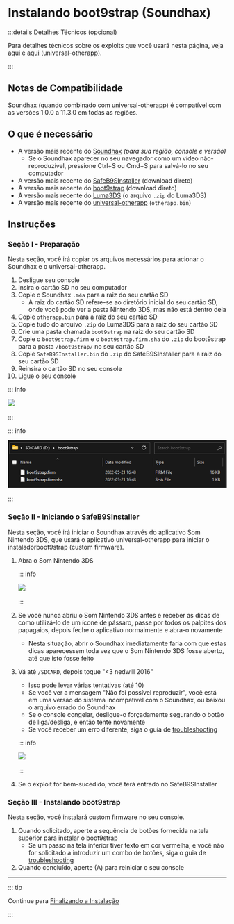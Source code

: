 # Instalando boot9strap (Soundhax)

:::details Detalhes Técnicos (opcional)

Para detalhes técnicos sobre os exploits que você usará nesta página, veja [aqui](https://github.com/nedwill/soundhax) e [aqui](https://github.com/TuxSH/universal-otherapp) (universal-otherapp).

:::

## Notas de Compatibilidade

Soundhax (quando combinado com universal-otherapp) é compatível com as versões 1.0.0 a 11.3.0 em todas as regiões.

## O que é necessário

- A versão mais recente do [Soundhax](http://soundhax.com) _(para sua região, console e versão)_
  - Se o Soundhax aparecer no seu navegador como um vídeo não-reproduzível, pressione Ctrl+S ou Cmd+S para salvá-lo no seu computador
- A versão mais recente do [SafeB9SInstaller](https://github.com/d0k3/SafeB9SInstaller/releases/download/v0.0.7/SafeB9SInstaller-20170605-122940.zip) (download direto)
- A versão mais recente do [boot9strap](https://github.com/SciresM/boot9strap/releases/download/1.4/boot9strap-1.4.zip) (download direto)
- A versão mais recente do [Luma3DS](https://github.com/LumaTeam/Luma3DS/releases/latest) (o arquivo `.zip` do Luma3DS)
- A versão mais recente do [universal-otherapp](https://github.com/TuxSH/universal-otherapp/releases/latest) (`otherapp.bin`)

## Instruções

### Seção I - Preparação

Nesta seção, você irá copiar os arquivos necessários para acionar o Soundhax e o universal-otherapp.

1. Desligue seu console
2. Insira o cartão SD no seu computador
3. Copie o Soundhax `.m4a` para a raiz do seu cartão SD
   - A raiz do cartão SD refere-se ao diretório inicial do seu cartão SD, onde você pode ver a pasta Nintendo 3DS, mas não está dentro dela
4. Copie `otherapp.bin` para a raiz do seu cartão SD
5. Copie tudo do arquivo `.zip` do Luma3DS para a raiz do seu cartão SD
6. Crie uma pasta chamada `boot9strap` na raiz do seu cartão SD
7. Copie o `boot9strap.firm` e o `boot9strap.firm.sha` do `.zip` do boot9strap para a pasta `/boot9strap/` no seu cartão SD
8. Copie `SafeB9SInstaller.bin` do `.zip` do SafeB9SInstaller para a raiz do seu cartão SD
9. Reinsira o cartão SD no seu console
10. Ligue o seu console

::: info

![](/images/screenshots/soundhax/soundhax-root-layout.png)

:::

::: info

![](/images/screenshots/boot9strap-folder.png)

:::

### Seção II - Iniciando o SafeB9SInstaller

Nesta seção, você irá iniciar o Soundhax através do aplicativo Som Nintendo 3DS, que usará o aplicativo universal-otherapp para iniciar o instaladorboot9strap (custom firmware).

1. Abra o Som Nintendo 3DS

   ::: info

   ![](/images/screenshots/soundhax/soundhax-welcome.png)

   :::

2. Se você nunca abriu o Som Nintendo 3DS antes e receber as dicas de como utilizá-lo de um ícone de pássaro, passe por todos os palpites dos papagaios, depois feche o aplicativo normalmente e abra-o novamente
   - Nesta situação, abrir o Soundhax imediatamente faria com que estas dicas aparecessem toda vez que o Som Nintendo 3DS fosse aberto, até que isto fosse feito

3. Vá até `/SDCARD`, depois toque "<3 nedwill 2016"

   - Isso pode levar várias tentativas (até 10)
   - Se você ver a mensagem "Não foi possível reproduzir", você está em uma versão do sistema incompatível com o Soundhax, ou baixou o arquivo errado do Soundhax
   - Se o console congelar, desligue-o forçadamente segurando o botão de liga/desliga, e então tente novamente
   - Se você receber um erro diferente, siga o guia de [troubleshooting](troubleshooting#installing-boot9strap-soundhax)

   ::: info

   ![](/images/screenshots/soundhax/soundhax-launch.png)

   :::

4. Se o exploit for bem-sucedido, você terá entrado no SafeB9SInstaller

### Seção III - Instalando boot9strap

Nesta seção, você instalará custom firmware no seu console.

1. Quando solicitado, aperte a sequência de botões fornecida na tela superior para instalar o boot9strap
   - Se um passo na tela inferior tiver texto em cor vermelha, e você não for solicitado a introduzir um combo de botões, siga o guia de [troubleshooting](troubleshooting#issues-with-safeb9sinstaller)
2. Quando concluído, aperte (A) para reiniciar o seu console

<!--@include: ./_include/configure-luma3ds.md -->

<!--@include: ./_include/luma3ds-installed-note.md -->

___

::: tip

Continue para [Finalizando a Instalação](finalizing-setup)

:::
